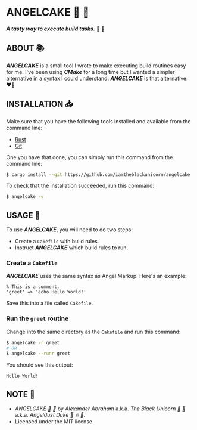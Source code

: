 # ANGELCAKE :angel: :cake:

***A tasty way to execute build tasks.*** :angel: :cake:

## ABOUT :books:

***ANGELCAKE*** is a small tool I wrote to make executing build routines easy for me. I've been using ***CMake*** for a long time but I wanted a simpler alternative in a syntax I could understand. ***ANGELCAKE*** is that alternative. :heart_on_fire:

## INSTALLATION :inbox_tray:

Make sure that you have the following tools installed and available from the command line:

- [Rust](https://www.rust-lang.org/tools/install)
- [Git](https://git-scm.com/downloads)

One you have that done, you can simply run this command from the command line:

```bash
$ cargo install --git https://github.com/iamtheblackunicorn/angelcake
```

To check that the installation succeeded, run this command:

```bash
$ angelcake -v
```

## USAGE :hammer:

To use ***ANGELCAKE***, you will need to do two steps:

- Create a `Cakefile` with build rules.
- Instruct ***ANGELCAKE*** which build rules to run.

### Create a `Cakefile`

***ANGELCAKE*** uses the same syntax as Angel Markup. Here's an example:

```text
% This is a comment.
'greet' => 'echo Hello World!'
```

Save this into a file called `Cakefile`.

### Run the `greet` routine

Change into the same directory as the `Cakefile` and run this command:

```bash
$ angelcake -r greet
# OR
$ angelcake --runr greet
```

You should see this output:

```text
Hello World!
```

## NOTE :scroll:

- *ANGELCAKE :angel: :cake:* by *Alexander Abraham* a.k.a. *The Black Unicorn :unicorn: :black_heart:* a.k.a. *Angeldust Duke :unicorn: :fire: :pill:*.
- Licensed under the MIT license.
